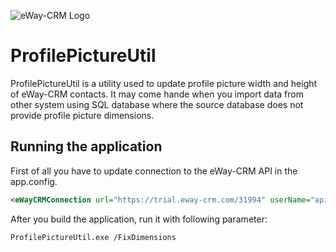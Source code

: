![eWay-CRM Logo](https://www.eway-crm.com/wp-content/themes/eway/img/email/logo_grey.png)

# ProfilePictureUtil
ProfilePictureUtil is a utility used to update profile picture width and height of eWay-CRM contacts. It may come hande when you import data
from other system using SQL database where the source database does not provide profile picture dimensions.

## Running the application
First of all you have to update connection to the eWay-CRM API in the app.config.

```xml
<eWayCRMConnection url="https://trial.eway-crm.com/31994" userName="api" password="470AE7216203E23E1983EF1851E72947==" appIdentifier="QuickBooksConnector1.0" />
```

After you build the application, run it with following parameter:

```
ProfilePictureUtil.exe /FixDimensions 
```